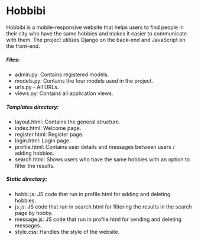 # Hobbibi

Hobbibi is a mobile-responsive website that helps users to find people in their city who have the same hobbies and makes it easier to communicate with them.
The project utilizes Django on the back-end and JavaScript on the front-end.

##### Files:
- admin.py: Contains registered models.
- models.py: Contains the four models used in the project.
- urls.py - All URLs.
- views.py: Contains all application views.

##### Templates directory:
- layout.html: Contains the general structure.
- index.html: Welcome page.
- register.html: Register page.
- login.html: Login page.
- profile.html: Contains user details and messages between users / adding hobbies.
- search.html: Shows users who have the same hobbies with an option to filter the results.

##### Static directory:
- hobbi.js: JS code that run in profile.html for adding and deleting hobbies.
- js.js: JS code that run in search.html for filtering the results in the search page by hobby.
- message.js: JS code that run in profile.html for sending and deleting messages.
- style.css: Handles the style of the website.

